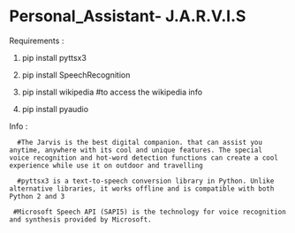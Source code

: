 # Personal_Assistant- J.A.R.V.I.S

Requirements :

1. pip install pyttsx3 

2. pip install SpeechRecognition 

3. pip install wikipedia  #to access the wikipedia info

4. pip install pyaudio


Info : 

      #The Jarvis is the best digital companion. that can assist you anytime, anywhere with its cool and unique features. The special          voice recognition and hot-word detection functions can create a cool experience while use it on outdoor and travelling
      
      #pyttsx3 is a text-to-speech conversion library in Python. Unlike alternative libraries, it works offline and is compatible with both       Python 2 and 3

     #Microsoft Speech API (SAPI5) is the technology for voice recognition and synthesis provided by Microsoft.

